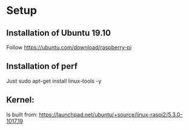 # Setup

## Installation of Ubuntu 19.10

  Follow https://ubuntu.com/download/raspberry-pi
  
## Installation of perf

  Just sudo apt-get install linux-tools -y
  
## Kernel:

   Is built from: https://launchpad.net/ubuntu/+source/linux-raspi2/5.3.0-1017.19

